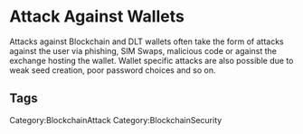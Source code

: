 # Attack Against Wallets

Attacks against Blockchain and DLT wallets often take the form of attacks against the user via phishing, SIM Swaps, malicious code or against the exchange hosting the wallet. Wallet specific attacks are also possible due to weak seed creation, poor password choices and so on. 

## Tags

Category:BlockchainAttack
Category:BlockchainSecurity
